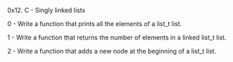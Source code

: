 0x12. C - Singly linked lists

0 - Write a function that prints all the elements of a list_t list.

1 - Write a function that returns the number of elements in a linked list_t list.

2 - Write a function that adds a new node at the beginning of a list_t list.

